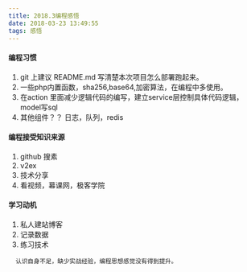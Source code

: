 ```yaml
---
title: 2018.3编程感悟
date: 2018-03-23 13:49:55
tags: 感悟
---
```


####  编程习惯
1.  git 上建议 README.md  写清楚本次项目怎么部署跑起来。
2.  一些php内置函数，sha256,base64,加密算法，在编程中多使用。
3.  在action 里面减少逻辑代码的编写，建立service层控制具体代码逻辑，model写sql
4.  其他组件？？ 日志，队列，redis


####  编程接受知识来源

1. github 搜素
2. v2ex
3. 技术分享
4. 看视频，幕课网，极客学院

####  学习动机
1. 私人建站博客
2. 记录数据
3. 练习技术


```
  认识自身不足，缺少实战经验，编程思想感觉没有得到提升。

```
